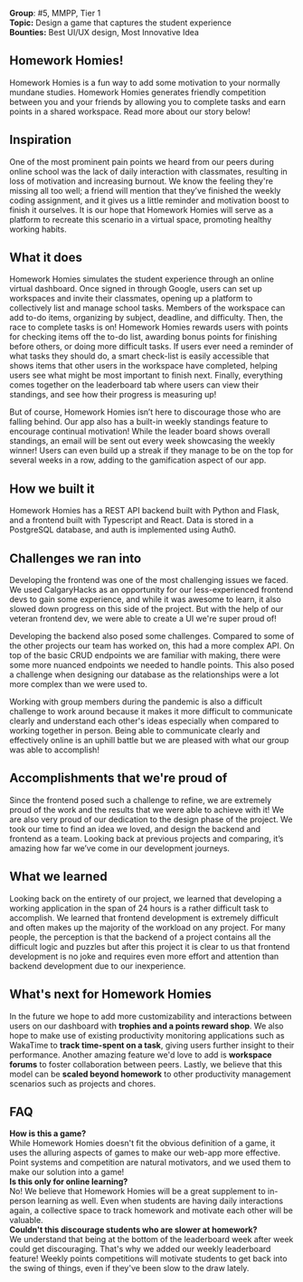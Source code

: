 **Group**: #5, MMPP, Tier 1  
**Topic:** Design a game that captures the student experience  
**Bounties:** Best UI/UX design, Most Innovative Idea  
 
## Homework Homies!
Homework Homies is a fun way to add some motivation to your normally mundane studies. Homework Homies generates friendly competition between you and your friends by allowing you to complete tasks and earn points in a shared workspace. Read more about our story below!

## Inspiration
One of the most prominent pain points we heard from our peers during online school was the lack of daily interaction with classmates, resulting in loss of motivation and increasing burnout. We know the feeling they're missing all too well; a friend will mention that they’ve finished the weekly coding assignment, and it gives us a little reminder and motivation boost to finish it ourselves. It is our hope that Homework Homies will serve as a platform to recreate this scenario in a virtual space, promoting healthy working habits.

## What it does
Homework Homies simulates the student experience through an online virtual dashboard. Once signed in through Google, users can set up workspaces and invite their classmates, opening up a platform to collectively list and manage school tasks. Members of the workspace can add to-do items, organizing by subject, deadline, and difficulty. Then, the race to complete tasks is on! Homework Homies rewards users with points for checking items off the to-do list, awarding bonus points for finishing before others, or doing more difficult tasks. If users ever need a reminder of what tasks they should do, a smart check-list is easily accessible that shows items that other users in the workspace have completed, helping users see what might be most important to finish next. Finally, everything comes together on the leaderboard tab where users can view their standings, and see how their progress is measuring up!

But of course, Homework Homies isn’t here to discourage those who are falling behind. Our app also has a built-in weekly standings feature to encourage continual motivation! While the leader board shows overall standings, an email will be sent out every week showcasing the weekly winner! Users can even build up a streak if they manage to be on the top for several weeks in a row, adding to the gamification aspect of our app.

## How we built it
Homework Homies has a REST API backend built with Python and Flask, and a frontend built with Typescript and React. Data is stored in a PostgreSQL database, and auth is implemented using Auth0.

## Challenges we ran into
Developing the frontend was one of the most challenging issues we faced. We used CalgaryHacks as an opportunity for our less-experienced frontend devs to gain some experience, and while it was awesome to learn, it also slowed down progress on this side of the project. But with the help of our veteran frontend dev, we were able to create a UI we're super proud of!

Developing the backend also posed some challenges. Compared to some of the other projects our team has worked on, this had a more complex API. On top of the basic CRUD endpoints we are familiar with making, there were some more nuanced endpoints we needed to handle points. This also posed a challenge when designing our database as the relationships were a lot more complex than we were used to.

Working with group members during the pandemic is also a difficult challenge to work around because it makes it more difficult to communicate clearly and understand each other's ideas especially when compared to working together in person. Being able to communicate clearly and effectively online is an uphill battle but we are pleased with what our group was able to accomplish!

## Accomplishments that we're proud of
Since the frontend posed such a challenge to refine, we are extremely proud of the work and the results that we were able to achieve with it! We are also very proud of our dedication to the design phase of the project. We took our time to find an idea we loved, and design the backend and frontend as a team.  Looking back at previous projects and comparing, it’s amazing how far we’ve come in our development journeys.

## What we learned
Looking back on the entirety of our project, we learned that developing a working application in the span of 24 hours is a rather difficult task to accomplish. We learned that frontend development is extremely difficult and often makes up the majority of the workload on any project. For many people, the perception is that the backend of a project contains all the difficult logic and puzzles but after this project it is clear to us that frontend development is no joke and requires even more effort and attention than backend development due to our inexperience.

## What's next for Homework Homies
In the future we hope to add more customizability and interactions between users on our dashboard with **trophies and a points reward shop**. We also hope to make use of existing productivity monitoring applications such as WakaTime to **track time-spent on a task**, giving users further insight to their performance. Another amazing feature we'd love to add is **workspace forums** to foster collaboration between peers. Lastly, we believe that this model can be **scaled beyond homework** to other productivity management scenarios such as projects and chores.

## FAQ
**How is this a game?**  
While Homework Homies doesn't fit the obvious definition of a game, it uses the alluring aspects of games to make our web-app more effective. Point systems and competition are natural motivators, and we used them to make our solution into a game!  
**Is this only for online learning?**  
No! We believe that Homework Homies will be a great supplement to in-person learning as well. Even when students are having daily interactions again, a collective space to track homework and motivate each other will be valuable.  
**Couldn't this discourage students who are slower at homework?**  
We understand that being at the bottom of the leaderboard week after week could get discouraging. That's why we added our weekly leaderboard feature! Weekly points competitions will motivate students to get back into the swing of things, even if they've been slow to the draw lately.
